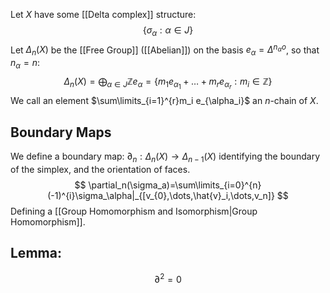 Let $X$ have some [[Delta complex]] structure:
$$
\{ \sigma_\alpha:\alpha \in J \}
$$
Let $\Delta_n(X)$ be the [[Free Group]] ([[Abelian]]) on the basis $e_\alpha=\Delta ^{n_\alpha o}$, so that $n_\alpha=n$:
$$
\Delta_n(X)=\bigoplus_{\alpha \in J} \mathbb{Z}e_\alpha
=\{ m_{1}e_{\alpha_{1}}+\dots+m_re_{\alpha_r}:m_i\in\mathbb{Z} \}
$$
We call an element $\sum\limits_{i=1}^{r}m_i e_{\alpha_i}$ an $n$-chain of $X$.
## Boundary Maps
We define a boundary map: $\partial_n:\Delta_n(X)\to\Delta_{n-1}(X)$ identifying the boundary of the simplex, and the orientation of faces.
$$
\partial_n(\sigma_a)=\sum\limits_{i=0}^{n}(-1)^{i}\sigma_\alpha|_{[v_{0},\dots,\hat{v}_i,\dots,v_n]}
$$
Defining a [[Group Homomorphism and Isomorphism|Group Homomorphism]].
## Lemma: 
$$
\partial^{2}=0
$$